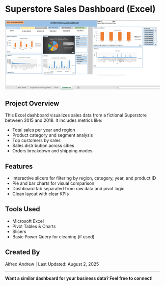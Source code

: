 # Superstore Sales Dashboard (Excel)

![Dashboard Screenshot](https://raw.githubusercontent.com/Techmyweb/superstore-sales-dashboard/refs/heads/main/Super%20Store%20Dashboard.png)

## Project Overview
This Excel dashboard visualizes sales data from a fictional Superstore between 2015 and 2018. It includes metrics like:
- Total sales per year and region
- Product category and segment analysis
- Top customers by sales
- Sales distribution across cities
- Orders breakdown and shipping modes

## Features
- Interactive slicers for filtering by region, category, year, and product ID
- Pie and bar charts for visual comparison
- Dashboard tab separated from raw data and pivot logic
- Clean layout with clear KPIs

## Tools Used
- Microsoft Excel 
- Pivot Tables & Charts
- Slicers
- Basic Power Query for cleaning (if used)

## Created By
Alfred Andrew | Last Updated: August 2, 2025

---

**Want a similar dashboard for your business data? Feel free to connect!**

